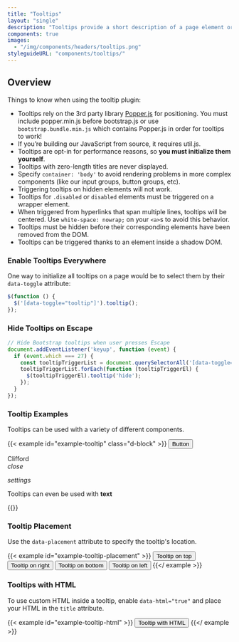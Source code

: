 ```yaml
---
title: "Tooltips"
layout: "single"
description: "Tooltips provide a short description of a page element or control."
components: true
images:
  - "/img/components/headers/tooltips.png"
styleguideURL: "components/tooltips/"
---
```


## Overview

Things to know when using the tooltip plugin:

- Tooltips rely on the 3rd party library [Popper.js](https://popper.js.org/) for positioning. You must include popper.min.js before bootstrap.js or use `bootstrap.bundle.min.js` which contains Popper.js in order for tooltips to work!
- If you’re building our JavaScript from source, it requires util.js.
- Tooltips are opt-in for performance reasons, so **you must initialize them yourself**.
- Tooltips with zero-length titles are never displayed.
- Specify `container: 'body'` to avoid rendering problems in more complex components (like our input groups, button groups, etc).
- Triggering tooltips on hidden elements will not work.
- Tooltips for `.disabled` or `disabled` elements must be triggered on a wrapper element.
- When triggered from hyperlinks that span multiple lines, tooltips will be centered. Use `white-space: nowrap;` on your `<a>`s to avoid this behavior.
- Tooltips must be hidden before their corresponding elements have been removed from the DOM.
- Tooltips can be triggered thanks to an element inside a shadow DOM.

### Enable Tooltips Everywhere

One way to initialize all tooltips on a page would be to select them by their
`data-toggle` attribute:

```js
$(function () {
  $('[data-toggle="tooltip"]').tooltip();
});
```

### Hide Tooltips on Escape

```js
// Hide Bootstrap tooltips when user presses Escape
document.addEventListener('keyup', function (event) {
  if (event.which === 27) {
    const tooltipTriggerList = document.querySelectorAll('[data-toggle="tooltip"]');
    tooltipTriggerList.forEach(function (tooltipTriggerEl) {
      $(tooltipTriggerEl).tooltip('hide');
    });
  }
});
```

### Tooltip Examples

Tooltips can be used with a variety of different components.

{{< example id="example-tooltip" class="d-block" >}}
<button class="btn btn-primary" data-toggle="tooltip" data-placement="top" title="Button Tooltip">
  Button
</button>

<div class="chip chip-solid chip-input ml-3" data-toggle="tooltip" data-placement="top" title="Chip Tooltip">
  <div class="chip-thumbnail"><img src="/img/headshot.png" alt=""></div>
  <div class="chip-text">Clifford</div>
  <div class="chip-delete-right"><i class="modus-icons notranslate" aria-hidden="true">close</i></div>
</div>

<i class="modus-icons ml-3" data-toggle="tooltip" data-placement="top" title="Icon Tooltip">settings</i>

<p class="ml-3 mb-0">
  Tooltips can even be used with
  <strong data-toggle="tooltip" data-placement="top" title="Text Tooltip">text</strong>
</p>
{{</ example >}}

### Tooltip Placement

Use the `data-placement` attribute to specify the tooltip's location.

<!-- prettier-ignore -->
{{< example id="example-tooltip-placement" >}}
<button type="button" class="btn btn-primary" data-toggle="tooltip" data-placement="top" title="Tooltip on top">
  Tooltip on top
</button>
<button type="button" class="btn btn-primary ml-3" data-toggle="tooltip" data-placement="right" title="Tooltip on right">
  Tooltip on right
</button>
<button type="button" class="btn btn-primary ml-3" data-toggle="tooltip" data-placement="bottom" title="Tooltip on bottom">
  Tooltip on bottom
</button>
<button type="button" class="btn btn-primary ml-3" data-toggle="tooltip" data-placement="left" title="Tooltip on left">
  Tooltip on left
</button>
{{</ example >}}

### Tooltips with HTML

To use custom HTML inside a tooltip, enable `data-html="true"` and
place your HTML in the `title` attribute.

<!-- prettier-ignore -->
{{< example id="example-tooltip-html" >}}
<button type="button" class="btn btn-primary" data-toggle="tooltip" data-html="true" data-placement="top" title="<em>Tooltip</em> <u>with</u> <b>HTML</b>">
  Tooltip with HTML
</button>
{{</ example >}}
